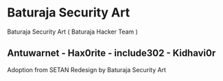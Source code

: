 # Baturaja Security Art
Baturaja Security Art ( Baturaja Hacker Team )

## Antuwarnet - Hax0rite - include302 - Kidhavi0r
Adoption from SETAN Redesign by Baturaja Security Art
